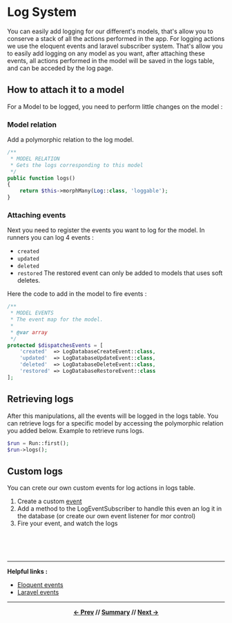 # Log System

You can easily add logging for our different's models, that's allow you to conserve a stack of all the actions performed in the app.
For logging actions we use the eloquent events and laravel subscriber system.
That's allow you to easily add logging on any model as you want, after attaching these events,
all actions performed in the model will be saved in the logs table, and can be acceded by the log page.

## How to attach it to a model

For a Model to be logged, you need to perform little changes on the model :

### Model relation

Add a polymorphic relation to the log model.

```php
/**
 * MODEL RELATION
 * Gets the logs corresponding to this model
 */
public function logs()
{
    return $this->morphMany(Log::class, 'loggable');
}
```

### Attaching events

Next you need to register the events you want to log for the model.
In runners you can log 4 events :
* `created`
* `updated`
* `deleted`
* `restored`
The restored event can only be added to models that uses soft deletes.

Here the code to add in the model to fire events :

```php
/**
 * MODEL EVENTS
 * The event map for the model.
 *
 * @var array
 */
protected $dispatchesEvents = [
    'created'  => LogDatabaseCreateEvent::class,
    'updated'  => LogDatabaseUpdateEvent::class,
    'deleted'  => LogDatabaseDeleteEvent::class,
    'restored' => LogDatabaseRestoreEvent::class
];
```

## Retrieving logs

After this manipulations, all the events will be logged in the logs table.
You can retrieve logs for a specific model by accessing the polymorphic relation you added below.
Example to retrieve runs logs.

```php
$run = Run::first();
$run->logs();
```

## Custom logs

You can crete our own custom events for log actions in logs table.

1. Create a custom [event](https://laravel.com/docs/5.6/events#defining-events)
2. Add a method to the LogEventSubscriber to handle this even an log it in the database (or create our own event listener for mor control)
3. Fire your event, and watch the logs

<br>
<br>
<br>
<hr>

**Helpful links :**

* [Eloquent events](https://laravel.com/docs/5.6/eloquent#events)
* [Laravel events](https://laravel.com/docs/5.6/events#event-subscribers)

<hr>
<div align="center">

**[<- Prev](7_filterSystem.md) // [Summary](../README.md) // [Next ->](./10_foldedBox.md)**

</div>
